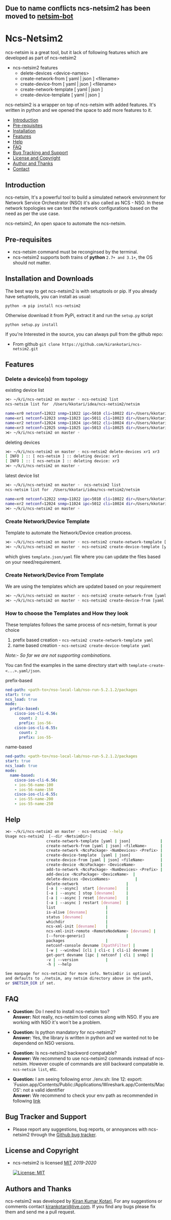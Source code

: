 ## Due to name conflicts ncs-netsim2 has been moved to [netsim-bot](https://github.com/kirankotari/netsim-bot)

# Ncs-Netsim2

ncs-netsim is a great tool, but it lack of following features which are developed as part of ncs-netsim2

- ncs-netsim2 features  
  - delete-devices \<device-names>
  - create-network-from [ yaml | json ] \<filename>
  - create-device-from [ yaml | json ] \<filename>
  - create-network-template [ yaml | json ]
  - create-device-template [ yaml | json ]

ncs-netsim2 is a wrapper on top of ncs-netsim with added features. It's written in python and we opened the space to add more features to it.

- [Introduction](#introduction)
- [Pre-requisites](#pre-requisites)
- [Installation](#installation)
- [Features](#features)
- [Help](#help)
- [FAQ](#faq)
- [Bug Tracking and Support](#bug-tracking-and-support)
- [License and Copyright](#license-and-copyrights)
- [Author and Thanks](#author-and-thanks)
- [Contact](#contact)

## Introduction

ncs-netsim, It's a powerful tool to build a simulated network environment for Network Service Orchestrator (NSO) it's also called as NCS - NSO. In these network topologies we can test the network configurations based on the need as per the use case.

ncs-netsim2, An open space to automate the ncs-netsim.

## Pre-requisites

- ncs-netsim command must be reconginsed by the terminal.
- ncs-netsim2 supports both trains of **python** `2.7+ and 3.1+`, the OS should not matter.

## Installation and Downloads

The best way to get ncs-netsim2 is with setuptools or pip. If you already have setuptools, you can install as usual:

`python -m pip install ncs-netsim2`

Otherwise download it from PyPi, extract it and run the `setup.py` script

`python setup.py install`

If you're Interested in the source, you can always pull from the github repo:

- From github `git clone https://github.com/kirankotari/ncs-netsim2.git`

## Features

### Delete a device(s) from topology

existing device list

```bash
⋊> ~/k/i/ncs-netsim2 on master ◦ ncs-netsim2 list
ncs-netsim list for  /Users/kkotari/idea/ncs-netsim2/netsim

name=xr0 netconf=12022 snmp=11022 ipc=5010 cli=10022 dir=/Users/kkotari/idea/ncs-netsim2/netsim/xr/xr0
name=xr1 netconf=12023 snmp=11023 ipc=5011 cli=10023 dir=/Users/kkotari/idea/ncs-netsim2/netsim/xr/xr1
name=xr2 netconf=12024 snmp=11024 ipc=5012 cli=10024 dir=/Users/kkotari/idea/ncs-netsim2/netsim/xr/xr2
name=xr3 netconf=12025 snmp=11025 ipc=5013 cli=10025 dir=/Users/kkotari/idea/ncs-netsim2/netsim/xr/xr3
⋊> ~/k/i/ncs-netsim2 on master ◦
```

deleting devices

```bash
⋊> ~/k/i/ncs-netsim2 on master ◦ ncs-netsim2 delete-devices xr1 xr3
[ INFO ] :: [ ncs-netsim ] :: deleting device: xr1
[ INFO ] :: [ ncs-netsim ] :: deleting device: xr3
⋊> ~/k/i/ncs-netsim2 on master ◦
```

latest device list

```bash
⋊> ~/k/i/ncs-netsim2 on master ◦  ncs-netsim2 list
ncs-netsim list for  /Users/kkotari/idea/ncs-netsim2/netsim

name=xr0 netconf=12022 snmp=11022 ipc=5010 cli=10022 dir=/Users/kkotari/idea/ncs-netsim2/netsim/xr/xr0
name=xr2 netconf=12024 snmp=11024 ipc=5012 cli=10024 dir=/Users/kkotari/idea/ncs-netsim2/netsim/xr/xr2
⋊> ~/k/i/ncs-netsim2 on master ◦
```

### Create Network/Device Template

Template to automate the Network/Device creation process.

```bash
⋊> ~/k/i/ncs-netsim2 on master ◦ ncs-netsim2 create-network-template [yaml | json]
⋊> ~/k/i/ncs-netsim2 on master ◦ ncs-netsim2 create-device-template [yaml | json]
```

which gives `template.json/yaml` file where you can update the files based on your need/requirement.

### Create Network/Device From Template

We are using the templates which are updated based on your requirement

```bash
⋊> ~/k/i/ncs-netsim2 on master ◦ ncs-netsim2 create-network-from [yaml | json] <filename>
⋊> ~/k/i/ncs-netsim2 on master ◦ ncs-netsim2 create-device-from [yaml | json] <filename>
```

### How to choose the Templates and How they look

These templates follows the same process of ncs-netsim, format is your choice

1. prefix based creation - `ncs-netsim2 create-network-template yaml`
2. name based creation - `ncs-netsim2 create-device-template yaml`

_Note:- So far we are not supporting combinations._

You can find the examples in the same directory start with `template-create-<...>.yaml/json`.

prefix-based

```yaml
ned-path: <path-to>/nso-local-lab/nso-run-5.2.1.2/packages
start: true
ncs_load: true
mode:
  prefix-based:
    cisco-ios-cli-6.56:
      count: 2
      prefix: ios-56-
    cisco-ios-cli-6.55:
      count: 2
      prefix: ios-55-
```

name-based

```yaml
ned-path: <path-to>/nso-local-lab/nso-run-5.2.1.2/packages
start: true
ncs_load: true
mode:
  name-based:
    cisco-ios-cli-6.56:
    - ios-56-name-100
    - ios-56-name-150
    cisco-ios-cli-6.55:
    - ios-55-name-200
    - ios-55-name-250
```

## Help

```bash
⋊> ~/k/i/ncs-netsim2 on master ◦ ncs-netsim2 --help
Usage ncs-netsim2  [--dir <NetsimDir>]
                  create-network-template [yaml | json]             |
                  create-network-from [yaml | json] <fileName>      |
                  create-network <NcsPackage> <NumDevices> <Prefix> |
                  create-device-template  [yaml | json]             |
                  create-device-from [yaml | json] <fileName>       |
                  create-device <NcsPackage> <DeviceName>           |
                  add-to-network <NcsPackage> <NumDevices> <Prefix> |
                  add-device <NcsPackage> <DeviceName>  |
                  delete-devices <DeviceNames>           |
                  delete-network                     |
                  [-a | --async]  start [devname]    |
                  [-a | --async ] stop [devname]     |
                  [-a | --async ] reset [devname]    |
                  [-a | --async ] restart [devname]  |
                  list                      |
                  is-alive [devname]        |
                  status [devname]          |
                  whichdir                  |
                  ncs-xml-init [devname]    |
                  ncs-xml-init-remote <RemoteNodeName> [devname] |
                  [--force-generic]                  |
                  packages                  |
                  netconf-console devname [XpathFilter] |
                  [-w | --window] [cli | cli-c | cli-i] devname |
                  get-port devname [ipc | netconf | cli | snmp] |
                  -v | --version            |
                  -h | --help

See manpage for ncs-netsim2 for more info. NetsimDir is optional
and defaults to ./netsim, any netsim directory above in the path,
or $NETSIM_DIR if set.
```

## FAQ

- **Question:** Do I need to install ncs-netsim too?  
 **Answer:** Not really, ncs-netsim tool comes along with NSO. If you are working with NSO it's won't be a problem.  

- **Question:** Is python mandatory for ncs-netsim2?  
 **Answer:** Yes, the library is written in python and we wanted not to be dependend on NSO versions.  

- **Question:** Is ncs-netsim2 backword compatable?  
 **Answer:** We recommend to use ncs-netsim2 commands instead of ncs-netsim. However couple of commands are still backward compatable ie. `ncs-netsim list`, etc.  

- **Question:** I am seeing following error ./env.sh: line 12: export: `Fusion.app/Contents/Public:/Applications/Wireshark.app/Contents/MacOS': not a valid identifier  
 **Answer:** We recommend to check your env path as recommended in following [link](https://apple.stackexchange.com/questions/313520/how-can-one-use-etc-paths-d-to-add-a-path-with-spaces-in-it-to-path)

## Bug Tracker and Support

- Please report any suggestions, bug reports, or annoyances with ncs-netsim2 through the [Github bug tracker](https://github.com/kirankotari/ncs-netsim2/issues).

## License and Copyright

- ncs-netsim2 is licensed [MIT](http://opensource.org/licenses/mit-license.php) *2019-2020*

   [![License: MIT](https://img.shields.io/badge/License-MIT-yellow.svg)](https://opensource.org/licenses/MIT)

## Authors and Thanks

ncs-netsim2 was developed by [Kiran Kumar Kotari](https://github.com/kirankotari), For any suggestions or comments contact kirankotari@live.com. If you find any bugs please fix them and send me a pull request.
